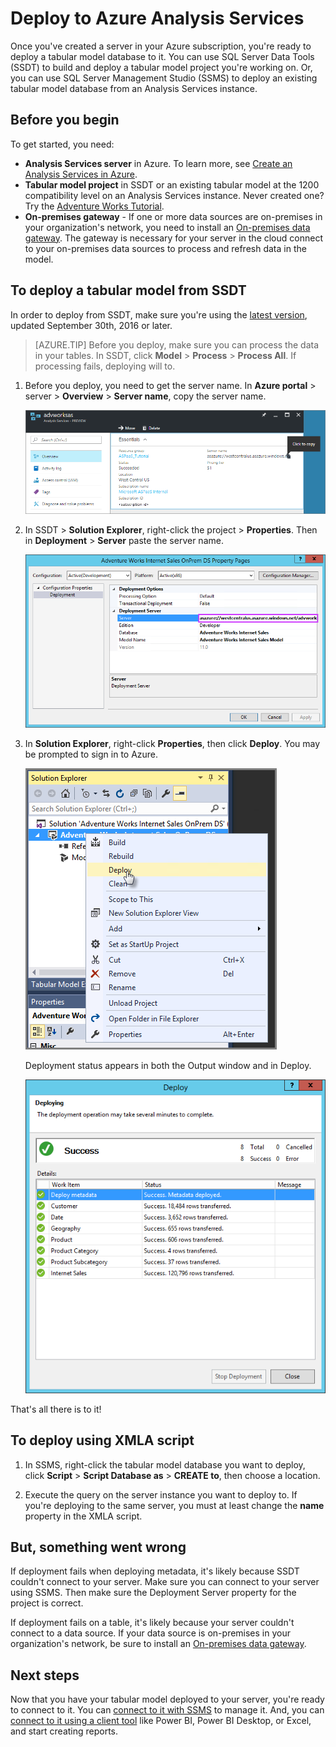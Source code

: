 <properties
   pageTitle="Deploy to Azure Analysis Services | Microsoft Azure"
   description="Learn how to deploy a tabular model to an Azure Analysis Services server."
   services="analysis-services"
   documentationCenter=""
   authors="minewiskan"
   manager="erikre"
   editor=""
   tags=""/>
<tags
   ms.service="analysis-services"
   ms.devlang="NA"
   ms.topic="article"
   ms.tgt_pltfrm="NA"
   ms.workload="na"
   ms.date="10/24/2016"
   ms.author="owend"/>

# Deploy to Azure Analysis Services

Once you've created a server in your Azure subscription, you're ready to deploy a tabular model database to it. You can use SQL Server Data Tools (SSDT) to build and deploy a tabular model project you're working on. Or, you can use SQL Server Management Studio (SSMS) to deploy an existing tabular model database from an Analysis Services instance.

## Before you begin
To get started, you need:

- **Analysis Services server** in Azure. To learn more, see [Create an Analysis Services in Azure](analysis-services-create-server.md).
- **Tabular model project** in SSDT or an existing tabular model at the 1200 compatibility level on an Analysis Services instance. Never created one? Try the [Adventure Works Tutorial](https://msdn.microsoft.com/library/hh231691.aspx).
- **On-premises gateway** - If one or more data sources are on-premises in your organization's network, you need to install an [On-premises data gateway](analysis-services-gateway.md). The gateway is necessary for your server in the cloud connect to your on-premises data sources to process and refresh data in the model.

## To deploy a tabular model from SSDT
In order to deploy from SSDT, make sure you're using the [latest version](https://msdn.microsoft.com/library/mt204009.aspx), updated September 30th, 2016 or later.


> [AZURE.TIP] Before you deploy, make sure you can process the data in your tables. In SSDT, click **Model** > **Process** > **Process All**. If processing fails, deploying will to.

1. Before you deploy, you need to get the server name. In **Azure portal** > server > **Overview** > **Server name**, copy the server name.

    ![Get server name in Azure](./media/analysis-services-deploy/aas-deploy-get-server-name.png)

2. In SSDT > **Solution Explorer**, right-click the project > **Properties**. Then in **Deployment** > **Server** paste the server name.   

    ![Paste server name into deployment server property](./media/analysis-services-deploy/aas-deploy-deployment-server-property.png)

3. In **Solution Explorer**, right-click **Properties**, then click **Deploy**. You may be prompted to sign in to Azure.

    ![Deploy to server](./media/analysis-services-deploy/aas-deploy-deploy.png)

    Deployment status appears in both the Output window and in Deploy.

    ![Deployment status](./media/analysis-services-deploy/aas-deploy-status.png)

That's all there is to it!

## To deploy using XMLA script
1. In SSMS, right-click the tabular model database you want to deploy, click **Script** > **Script Database as** > **CREATE to**, then choose a location.

2. Execute the query on the server instance you want to deploy to. If you're deploying to the same server, you must at least change the **name** property in the XMLA script.  


## But, something went wrong

If deployment fails when deploying metadata, it's likely because SSDT couldn't connect to your server. Make sure you can connect to your server using SSMS. Then make sure the Deployment Server property for the project is correct.

If deployment fails on a table, it's likely because your server couldn't connect to a data source. If your data source is on-premises in your organization's network, be sure to install an [On-premises data gateway](analysis-services-gateway.md).

## Next steps

Now that you have your tabular model deployed to your server, you're ready to connect to it. You can [connect to it with SSMS](analysis-services-manage.md) to manage it. And, you can [connect to it using a client tool](analysis-services-connect.md) like Power BI, Power BI Desktop, or Excel, and start creating reports.
